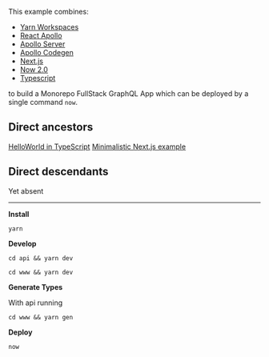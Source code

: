 This example combines:

- [Yarn Workspaces](https://yarnpkg.com/lang/en/docs/workspaces/)
- [React Apollo](https://github.com/apollographql/react-apollo)
- [Apollo Server](https://github.com/apollographql/apollo-server)
- [Apollo Codegen](https://github.com/apollographql/apollo-tooling)
- [Next.js](https://github.com/zeit/next.js/)
- [Now 2.0](https://github.com/zeit/now-cli)
- [Typescript](https://github.com/Microsoft/TypeScript) 

to build a Monorepo FullStack GraphQL App which can be deployed by a single command `now`.

## Direct ancestors

[HelloWorld in TypeScript](https://github.com/softspider/typescript)
[Minimalistic Next.js example](https://github.com/softspider/next.js)
## Direct descendants

Yet absent

---
**Install**

`yarn`

**Develop**

`cd api && yarn dev`

`cd www && yarn dev`

**Generate Types**

With api running

`cd www && yarn gen`

**Deploy**

`now`
